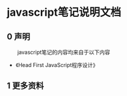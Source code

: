 # javascript笔记说明文档

## 0 声明

　　javascript笔记的内容均来自于以下内容

- 《Head First JavaScript程序设计》

## 1 更多资料





